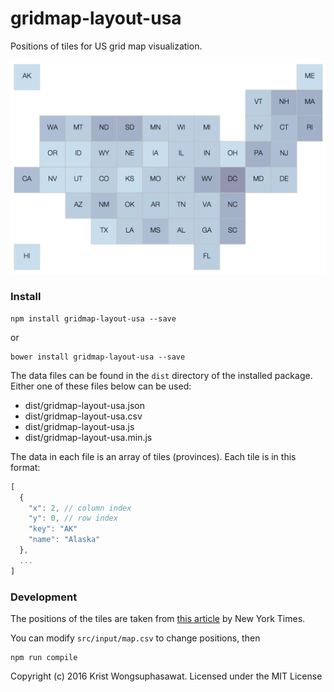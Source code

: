# gridmap-layout-usa

Positions of tiles for US grid map visualization.

<p align="center">
  <img src="examples/screenshot.png">
</p>

### Install

```
npm install gridmap-layout-usa --save
```

or

```
bower install gridmap-layout-usa --save
```

The data files can be found in the ```dist``` directory of the installed package. Either one of these files below can be used:

- dist/gridmap-layout-usa.json
- dist/gridmap-layout-usa.csv
- dist/gridmap-layout-usa.js
- dist/gridmap-layout-usa.min.js

The data in each file is an array of tiles (provinces). Each tile is in this format:

```javascript
[
  {
    "x": 2, // column index
    "y": 0, // row index
    "key": "AK"
    "name": "Alaska"
  },
  ...
]
```
### Development

The positions of the tiles are taken from [this article](http://www.nytimes.com/interactive/2013/06/26/us/scotus-gay-marriage.html) by New York Times.

You can modify `src/input/map.csv` to change positions, then

```
npm run compile
```

Copyright (c) 2016 Krist Wongsuphasawat. Licensed under the MIT License
